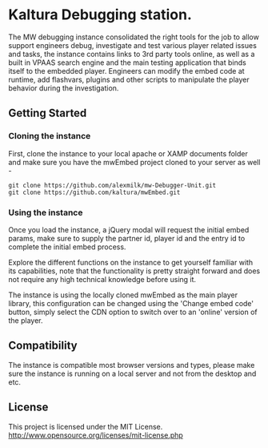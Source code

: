 # Kaltura Debugging station.

The MW debugging instance consolidated the right tools for the job to allow support engineers debug, investigate and test various player related issues and tasks, the instance contains links to 3rd party tools online, as well as a built in VPAAS search engine and the main testing application that binds itself to the embedded player. Engineers can modify the embed code at runtime, add flashvars, plugins and other scripts to manipulate the player behavior during the investigation.

## Getting Started

### Cloning the instance
First, clone the instance to your local apache or XAMP documents folder and make sure you have the mwEmbed project cloned to your server as well - 

```
git clone https://github.com/alexmilk/mw-Debugger-Unit.git
git clone https://github.com/kaltura/mwEmbed.git
```

### Using the instance

Once you load the instance, a jQuery modal will request the initial embed params, make sure to supply the partner id, player id and the entry id to complete the initial embed process.

Explore the different functions on the instance to get yourself familiar with its capabilities, note that the functionality is pretty straight forward and does not require any high technical knowledge before using it.

The instance is using the locally cloned mwEmbed as the main player library, this configuration can be changed using the 'Change embed code' button, simply select the CDN option to switch over to an 'online' version of the player.

## Compatibility

The instance is compatible most browser versions and types, please make sure the instance is running on a local server and not from the desktop and etc.

## License

This project is licensed under the MIT License. http://www.opensource.org/licenses/mit-license.php
